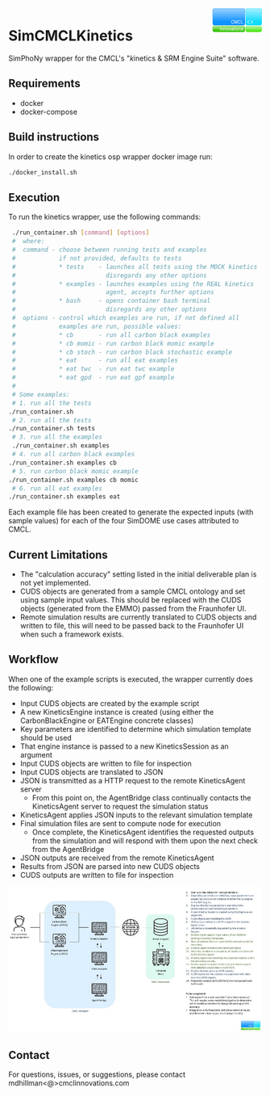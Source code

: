 <img align="right" src="cmcl_logo.png" alt="CMCL Logo">

# SimCMCLKinetics
SimPhoNy wrapper for the CMCL's "*k*inetics & SRM Engine Suite" software.

## Requirements
- docker
- docker-compose

## Build instructions
In order to create the kinetics osp wrapper docker image run:
```bash
./docker_install.sh
```

## Execution
To run the kinetics wrapper, use the following commands:

```bash
 ./run_container.sh [command] [options]
 #  where:
 #  command - choose between running tests and examples
 #            if not provided, defaults to tests
 #            * tests    - launches all tests using the MOCK kinetics
 #                         disregards any other options
 #            * examples - launches examples using the REAL kinetics
 #                         agent, accepts further options
 #            * bash     - opens container bash terminal
 #                         disregards any other options
 #  options - control which examples are run, if not defined all
 #            examples are run, possible values:
 #            * cb       - run all carbon black examples
 #            * cb momic - run carbon black momic example
 #            * cb stoch - run carbon black stochastic example
 #            * eat      - run all eat examples
 #            * eat twc  - run eat twc example
 #            * eat gpd  - run eat gpf example
 #
 # Some examples:
 # 1. run all the tests
./run_container.sh
 # 2. run all the tests
./run_container.sh tests
 # 3. run all the examples
 ./run_container.sh examples
 # 4. run all carbon black examples
./run_container.sh examples cb
 # 5. run carbon black momic example
./run_container.sh examples cb momic
 # 6. run all eat examples
./run_container.sh examples eat
```


Each example file has been created to generate the expected inputs (with sample values) for each of the four SimDOME use cases attributed to CMCL.

## Current Limitations
- The "calculation accuracy" setting listed in the initial deliverable plan is not yet implemented.
- CUDS objects are generated from a sample CMCL ontology and set using sample input values. This should be replaced with the CUDS objects (generated from the EMMO) passed from the Fraunhofer UI.
- Remote simulation results are currently translated to CUDS objects and written to file, this will need to be passed back to the Fraunhofer UI when such a framework exists.

## Workflow
When one of the example scripts is executed, the wrapper currently does the following:

- Input CUDS objects are created by the example script
- A new KineticsEngine instance is created (using either the CarbonBlackEngine or EATEngine concrete classes)
- Key parameters are identified to determine which simulation template should be used
- That engine instance is passed to a new KineticsSession as an argument
- Input CUDS objects are written to file for inspection
- Input CUDS objects are translated to JSON
- JSON is transmitted as a HTTP request to the remote KineticsAgent server
	- From this point on, the AgentBridge class continually contacts the KineticsAgent server to request the simulation status
- KineticsAgent applies JSON inputs to the relevant simulation template
- Final simulation files are sent to compute node for execution
	- Once complete, the KineticsAgent identifies the requested outputs from the simulation and will respond with them upon the next check from the AgentBridge
- JSON outputs are received from the remote KineticsAgent
- Results from JSON are parsed into new CUDS objects
- CUDS outputs are written to file for inspection

![Workflow overview](technical-overview.JPG)

## Contact
For questions, issues, or suggestions, please contact mdhillman<@>cmclinnovations.com
